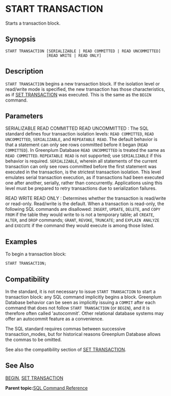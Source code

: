 # START TRANSACTION 

Starts a transaction block.

## Synopsis 

``` {#sql_command_synopsis}
START TRANSACTION [SERIALIZABLE | READ COMMITTED | READ UNCOMMITTED]
                  [READ WRITE | READ ONLY]
```

## Description 

`START TRANSACTION` begins a new transaction block. If the isolation level or read/write mode is specified, the new transaction has those characteristics, as if [SET TRANSACTION](SET_TRANSACTION.html) was executed. This is the same as the `BEGIN` command.

## Parameters 

SERIALIZABLE
READ COMMITTED
READ UNCOMMITTED
:   The SQL standard defines four transaction isolation levels: `READ COMMITTED`, `READ UNCOMMITTED`, `SERIALIZABLE`, and `REPEATABLE READ`. The default behavior is that a statement can only see rows committed before it began \(`READ COMMITTED`\). In Greenplum Database `READ UNCOMMITTED` is treated the same as `READ COMMITTED`. `REPEATABLE READ` is not supported; use `SERIALIZABLE` if this behavior is required. `SERIALIZABLE`, wherein all statements of the current transaction can only see rows committed before the first statement was executed in the transaction, is the strictest transaction isolation. This level emulates serial transaction execution, as if transactions had been executed one after another, serially, rather than concurrently. Applications using this level must be prepared to retry transactions due to serialization failures.

READ WRITE
READ ONLY
:   Determines whether the transaction is read/write or read-only. Read/write is the default. When a transaction is read-only, the following SQL commands are disallowed: `INSERT`, `UPDATE`, `DELETE`, and `COPY FROM` if the table they would write to is not a temporary table; all `CREATE`, `ALTER`, and `DROP` commands; `GRANT`, `REVOKE`, `TRUNCATE`; and `EXPLAIN ANALYZE` and `EXECUTE` if the command they would execute is among those listed.

## Examples 

To begin a transaction block:

```
START TRANSACTION;
```

## Compatibility 

In the standard, it is not necessary to issue `START TRANSACTION` to start a transaction block: any SQL command implicitly begins a block. Greenplum Database behavior can be seen as implicitly issuing a `COMMIT` after each command that does not follow `START TRANSACTION` \(or `BEGIN`\), and it is therefore often called 'autocommit'. Other relational database systems may offer an autocommit feature as a convenience.

The SQL standard requires commas between successive transaction\_modes, but for historical reasons Greenplum Database allows the commas to be omitted.

See also the compatibility section of [SET TRANSACTION](SET_TRANSACTION.html).

## See Also 

[BEGIN](BEGIN.html), [SET TRANSACTION](SET_TRANSACTION.html)

**Parent topic:**[SQL Command Reference](../sql_commands/sql_ref.html)

